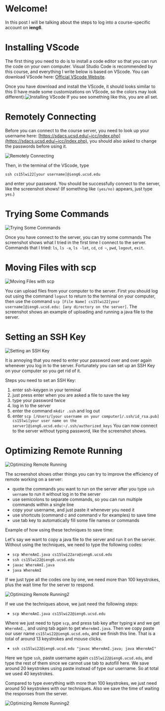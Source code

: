 # Welcome!
In this post I will be talking about the steps to log into a course-specific account on **ieng6**.

# Installing VScode
The first thing you need to do is to install a code editor so that you can run the code on your own computer. Visual Studio Code is recommended by this course, and everything I write below is based on VScode. You can download VScode here: [Official VScode Website](https://code.visualstudio.com/).

Once you have download and install the VScode, it should looks similar to this (I have made some customizations on VScode, so the colors may look different):![Installing VScode](https://github.com/HaoyuFu2/cse15l-lab-reports/blob/main/Images/Installing%20VScode.png?raw=true) If you see something like this, you are all set.

# Remotely Connecting
Before you can connect to the course server, you need to look up your username here: [https://sdacs.ucsd.edu/~icc/index.php](https://sdacs.ucsd.edu/~icc/index.php), you should also asked to change the passwords before using it. 

![Remotely Connecting](https://github.com/HaoyuFu2/cse15l-lab-reports/blob/main/Images/Remotely%20Connecting.png?raw=true)

Then, in the terminal of the VScode, type 

`ssh cs15lwi22[your username]@ieng6.ucsd.edu`

and enter your password. You should be successfully connect to the server, like the screenshot shows! (If something like `(yes/no)` appears, just type `yes`.)

# Trying Some Commands
![Trying Some Commands](https://github.com/HaoyuFu2/cse15l-lab-reports/blob/main/Images/Trying%20Some%20Commands.png?raw=true)

Once you have connect to the server, you can try some commands
The screenshot shows what I tried in the first time I connect to the server. Commands that I tried: `ls`, `ls -a`, `ls -lat`, `cd`, `cd ~`, `pwd`, `logout`, `exit`.

# Moving Files with scp
![Moving Files with scp](https://github.com/HaoyuFu2/cse15l-lab-reports/blob/main/Images/Moving%20Files%20with%20scp.png?raw=true)

You can upload files from your computer to the server. First you should log out using the command `logout` to return to the terminal on your computer, then use the command `scp [File Name] cs15lwi22[your username]@ieng6.ucsd.edu: [any directory on the server]`. The screenshot shows an example of uploading and running a java file to the server.

# Setting an SSH Key
![Setting an SSH Key](https://github.com/HaoyuFu2/cse15l-lab-reports/blob/main/Images/Setting%20an%20SSH%20Key.png?raw=true)

It is annoying that you need to enter your password over and over again whenever you log in to the server. Fortunately you can set up an SSH Key on your computer so you get rid of it. 

Steps you need to set an SSH Key:
1. enter ssh-keygen in your terminal
2. just press enter when you are asked a file to save the key
3. type your password twice
4. log in to the server
5. enter the command `mkdir .ssh` and log out
6. enter `scp [/Users/[your username on your computer]/.ssh/id_rsa.pub] cs15lwi[your user name on the server]@ieng6.ucsd.edu:~/.ssh/authorized_keys`
You can now connect to the server without typing password, like the screenshot shows.

# Optimizing Remote Running
![Optimizing Remote Running](https://github.com/HaoyuFu2/cse15l-lab-reports/blob/main/Images/Optimizing%20Remote%20Running.png?raw=true)

The screenshot shows other things you can try to improve the efficiency of remote working on a server:
 - quote the commands you want to run on the server after you type `ssh uername` to run it without log in to the server
 - use semicolons to separate commands, so you can run multiple commands within a single line
 - copy your username, and just paste it whenever you need it
 - use shortcuts (command c and command v for examples) to save time
 - use tab key to automatically fill some file names or commands

Example of how using these techniques to save time:

Let's say we want to copy a java file to the server and run it on the server.
Without using the techniques, we need to type the following codes:

 - `scp WhereAmI.java cs15lwi22aro@ieng6.ucsd.edu`
 - `ssh cs15lwi22@ieng6.ucsd.edu`
 - `javac WhereAmI.java`
 - `java WhereAmI`

If we just type all the codes one by one, we need more than 100 keystrokes, plus the wait time for the server to respond.

![Optimizing Remote Running2](https://github.com/HaoyuFu2/cse15l-lab-reports/blob/main/Images/Optimizing%20Remote%20Running%202.png?raw=true)

If we use the techniques above, we just need the following steps:

 - `scp WhereAmI.java cs15lwi22@ieng6.ucsd.edu`

Where we just need to type `scp`, and press tab key after typing `W` and we get `WhereAmI.`, and using tab again to get `WhereAmI.java`. Then we copy paste our user name `cs15lwi22@ieng6.ucsd.edu`, and we finish this line. That is a total of around 13 keystrokes and mouse clicks.

 - `ssh cs15lwi22@ieng6.ucsd.edu "javac WhereAmI.java; java WhereAmI"`

Here we type `ssh`, paste username again `cs15lwi22@ieng6.ucsd.edu`, and type the rest of them since we cannot use tab to autofill here. We save around 20 keystrokes using paste instead of type our username. So at total we used 40 keystrokes.

Compared to type everything with more than 100 keystrokes, we just need around 50 keystrokes with our techniques. Also we save the time of waiting the responses from the server.

![Optimizing Remote Running2](https://github.com/HaoyuFu2/cse15l-lab-reports/blob/main/Images/Optimizing%20Remote%20Running%203.png?raw=true)

